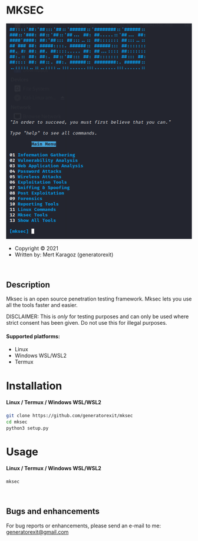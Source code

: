 # MKSEC

![alt text](https://github.com/generatorexit/mksec/blob/main/img.png)

* Copyright :copyright: 2021
* Written by: Mert Karagoz (generatorexit)

<br/>

## Description
Mksec is an open source penetration testing framework. Mksec lets you use all the tools faster and easier.

DISCLAIMER: This is *only* for testing purposes and can only be used where strict consent has been given. Do not use this for illegal purposes.

#### Supported platforms:
* Linux
* Windows WSL/WSL2
* Termux

# Installation

#### Linux / Termux / Windows WSL/WSL2
```bash
git clone https://github.com/generatorexit/mksec
cd mksec
python3 setup.py
```

# Usage

#### Linux / Termux / Windows WSL/WSL2
```bash
mksec
```

<br/>

## Bugs and enhancements
For bug reports or enhancements, please send an e-mail to me: generatorexit@gmail.com
<br/>
